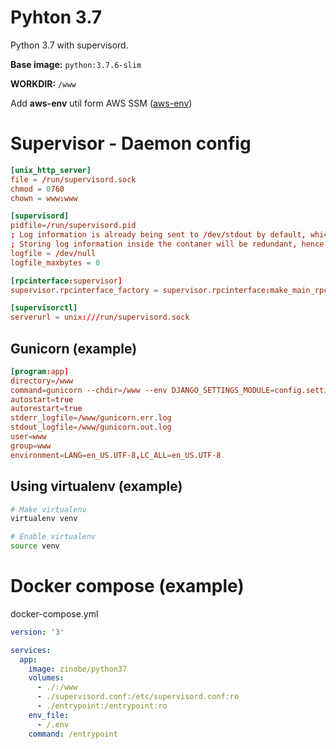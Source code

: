 # Pyhton 3.7

Python 3.7 with supervisord.

**Base image:** `python:3.7.6-slim`

**WORKDIR:** `/www`

Add **aws-env** util form AWS SSM ([aws-env](https://github.com/Droplr/aws-env/))

# Supervisor - Daemon config
```conf
[unix_http_server]
file = /run/supervisord.sock
chmod = 0760
chown = www:www

[supervisord]
pidfile=/run/supervisord.pid
; Log information is already being sent to /dev/stdout by default, which gets captured by Docker logs.
; Storing log information inside the contaner will be redundant, hence using /dev/null here
logfile = /dev/null
logfile_maxbytes = 0

[rpcinterface:supervisor]
supervisor.rpcinterface_factory = supervisor.rpcinterface:make_main_rpcinterface

[supervisorctl]
serverurl = unix:///run/supervisord.sock
```

## Gunicorn (example)

```conf
[program:app]
directory=/www
command=gunicorn --chdir=/www --env DJANGO_SETTINGS_MODULE=config.settings.production config.wsgi --bind=0.0.0.0:8001 --workers=2
autostart=true
autorestart=true
stderr_logfile=/www/gunicorn.err.log
stdout_logfile=/www/gunicorn.out.log
user=www
group=www
environment=LANG=en_US.UTF-8,LC_ALL=en_US.UTF-8
```

## Using virtualenv (example)

```bash
# Make virtualenv
virtualenv venv

# Enable virtualenv
source venv
```

# Docker compose (example)

docker-compose.yml
```yml
version: '3'

services:
  app:
    image: zinobe/python37
    volumes:
      - ./:/www
      - ./supervisord.conf:/etc/supervisord.conf:ro
      - ./entrypoint:/entrypoint:ro
    env_file:
      - /.env
    command: /entrypoint
```